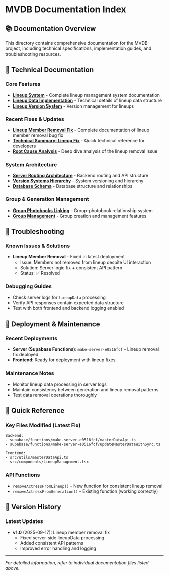 # MVDB Documentation Index

## 📚 Documentation Overview

This directory contains comprehensive documentation for the MVDB project, including technical specifications, implementation guides, and troubleshooting resources.

## 🔧 Technical Documentation

### Core Features
- **[Lineup System](./lineup-feature.md)** - Complete lineup management system documentation
- **[Lineup Data Implementation](./lineup-data-implementation.md)** - Technical details of lineup data structure
- **[Lineup Version System](./lineup-version-system.md)** - Version management for lineups

### Recent Fixes & Updates
- **[Lineup Member Removal Fix](./LINEUP_MEMBER_REMOVAL_FIX.md)** - Complete documentation of lineup member removal bug fix
- **[Technical Summary: Lineup Fix](./TECHNICAL_SUMMARY_LINEUP_FIX.md)** - Quick technical reference for developers
- **[Root Cause Analysis](./LINEUP_REMOVAL_ROOT_CAUSE_ANALYSIS.md)** - Deep dive analysis of the lineup removal issue

### System Architecture
- **[Server Routing Architecture](./server-routing-architecture.md)** - Backend routing and API structure
- **[Version Systems Hierarchy](./version-systems-hierarchy.md)** - System versioning and hierarchy
- **[Database Schema](./group-photobooks-linking/database-schema.md)** - Database structure and relationships

### Group & Generation Management
- **[Group Photobooks Linking](./group-photobooks-linking/)** - Group-photobook relationship system
- **[Group Management](./group-management.md)** - Group creation and management features

## 🐛 Troubleshooting

### Known Issues & Solutions
- **Lineup Member Removal** - Fixed in latest deployment
  - Issue: Members not removed from lineup despite UI interaction
  - Solution: Server logic fix + consistent API pattern
  - Status: ✅ Resolved

### Debugging Guides
- Check server logs for `lineupData` processing
- Verify API responses contain expected data structure
- Test with both frontend and backend logging enabled

## 🚀 Deployment & Maintenance

### Recent Deployments
- **Server (Supabase Functions)**: `make-server-e0516fcf` - Lineup removal fix deployed
- **Frontend**: Ready for deployment with lineup fixes

### Maintenance Notes
- Monitor lineup data processing in server logs
- Maintain consistency between generation and lineup removal patterns
- Test data removal operations thoroughly

## 📖 Quick Reference

### Key Files Modified (Latest Fix)
```
Backend:
- supabase/functions/make-server-e0516fcf/masterDataApi.ts
- supabase/functions/make-server-e0516fcf/updateMasterDataWithSync.ts

Frontend:
- src/utils/masterDataApi.ts
- src/components/LineupManagement.tsx
```

### API Functions
- `removeActressFromLineup()` - New function for consistent lineup removal
- `removeActressFromGeneration()` - Existing function (working correctly)

## 🔄 Version History

### Latest Updates
- **v1.0** (2025-09-17): Lineup member removal fix
  - Fixed server-side lineupData processing
  - Added consistent API patterns
  - Improved error handling and logging

---

*For detailed information, refer to individual documentation files listed above.*